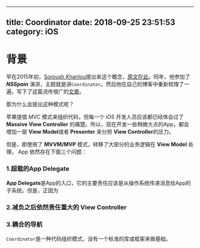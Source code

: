 
---
title: Coordinator
date: 2018-09-25 23:51:53
category: iOS
---

    
# 背景
早在2015年初，[Soroush Khanlou](http://khanlou.com)提出来这个概念，[原文在此](http://khanlou.com/2015/01/the-coordinator/)。同年，他参加了***NSSpain*** 演讲，主题就是讲`Coordinator`。然后他在自己的博客中重新梳理了一遍，写下了这篇流传很广的[文章](http://khanlou.com/2015/10/coordinators-redux/)。


那为什么会提出这种模式呢？


苹果提倡 MVC 模式来组织代码，但每一个 iOS 开发人员应该都已经体会过了 **Massive View Controller** 的痛楚。所以，现在开发一些稍微大点的App，都会增加一层 **View Model**或者 **Presenter** 来分担 **View Controller**的压力。

但是，即使用了 **MVVM/MVP** 模式，转移了大部分的业务逻辑在 **View Model** 处理， App 依然存在下面三个问题：

### 1.超载的App Delegate
**App Delegate**是App的入口，它的主要责任应该是从操作系统传递消息给App的子系统。但是，正因为


### 2.减负之后依然责任重大的 View Controller

### 3.耦合的导航

`Coordinator`是一种代码组织模式，没有一个标准的库或框架来做基础。